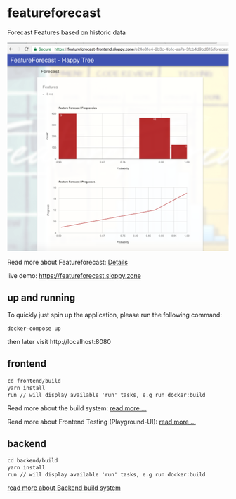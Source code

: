 # featureforecast
Forecast Features based on historic data

![box](documentation/images-featureforecast/03_forecast.png)

Read more about Featureforecast: [Details](documentation/featureforecast.md)

live demo: https://featureforecast.sloppy.zone

## up and running

To quickly just spin up the application, please run the following command:

```
docker-compose up
```

then later visit http://localhost:8080


## frontend
```
cd frontend/build
yarn install
run // will display available 'run' tasks, e.g run docker:build
```

Read more about the build system: [read more ...](frontend/build/README.md)

Read more about Frontend Testing (Playground-UI): [read more ...](documentation/cosmos.md)

## backend
```
cd backend/build
yarn install
run // will display available 'run' tasks, e.g run docker:build
```

[read more about Backend build system](backend/build/README.md)


